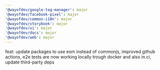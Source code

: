 ```yaml
---
'@wayofdev/google-tag-manager': major
'@wayofdev/facebook-pixel': major
'@wayofdev/common-i18n': major
'@wayofdev/storybook': major
'@wayofdev/ui': major
'@wayofdev/docs': major
'@wayofdev/web': major
---
```


feat: update packages to use esm instead of commonjs, improved github actions, e2e tests are now working locally trough docker and also in ci, update third-party deps
